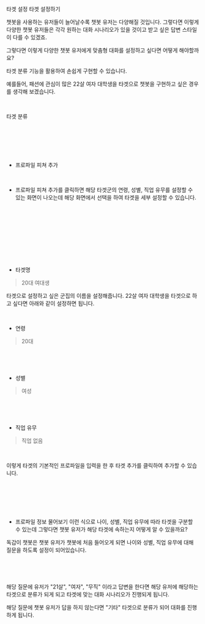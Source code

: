 타겟 설정
타겟 설정하기
‍

챗봇을 사용하는 유저들이 늘어날수록 챗봇 유저는 다양해질 것입니다. 그렇다면 이렇게 다양한 챗봇 유저들은 각각 원하는 대화 시나리오가 있을 것이고 받고 싶은 답변 스타일이 다를 수 있겠죠.

그렇다면 이렇게 다양한 챗봇 유저에게 맞춤형 대화를 설정하고 싶다면 어떻게 해야할까요?

타겟 분류 기능을 활용하여 손쉽게 구현할 수 있습니다.

예를들어, 패션에 관심이 많은 22살 여자 대학생을 타겟으로 챗봇을 구현하고 싶은 경우를 생각해 보겠습니다.

‍

타겟 분류
‍


‍


‍

‍

- 프로파일 피쳐 추가



‍

+ 프로파일 피쳐 추가를 클릭하면 해당 타겟군의 연령, 성별, 직업 유무를 설정할 수 있는 화면이 나오는데 해당 화면에서 선택을 하여 타겟을 세부 설정할 수 있습니다.

‍

‍

‍


‍

‍

- 타겟명

> 20대 여대생

타겟으로 설정하고 싶은 군집의 이름을 설정해줍니다.
22살 여자 대학생을 타겟으로 하고 싶다면 아래와 같이 설정하면 됩니다.
‍

‍

- 연령

> 20대

‍

‍

- 성별

> 여성

‍

‍

- 직업 유무

> 직업 없음

‍

이렇게 타겟의 기본적인 프로파일을 입력을 한 후 타겟 추가를 클릭하여 추가할 수 있습니다.

‍


‍

‍

- 프로파일 정보 물어보기
이런 식으로 나이, 성별, 직업 유무에 따라 타겟을 구분할 수 있는데 그렇다면 챗봇 유저가 해당 타겟에 속하는지 어떻게 알 수 있을까요?

독갑이 챗봇은 챗봇 유저가 챗봇에 처음 들어오게 되면 나이와 성별, 직업 유무에 대해 질문을 하도록 설정이 되어있습니다.

‍


‍

해당 질문에 유저가 "21살", "여자", "무직" 이라고 답변을 한다면 해당 유저에 해당하는 타겟으로 분류가 되게 되고 타겟에 맞는 대화 시나리오가 진행되게 됩니다.

해당 질문에 챗봇 유저가 답을 하지 않는다면 "기타" 타겟으로 분류가 되어 대화를 진행하게 됩니다.

‍

‍